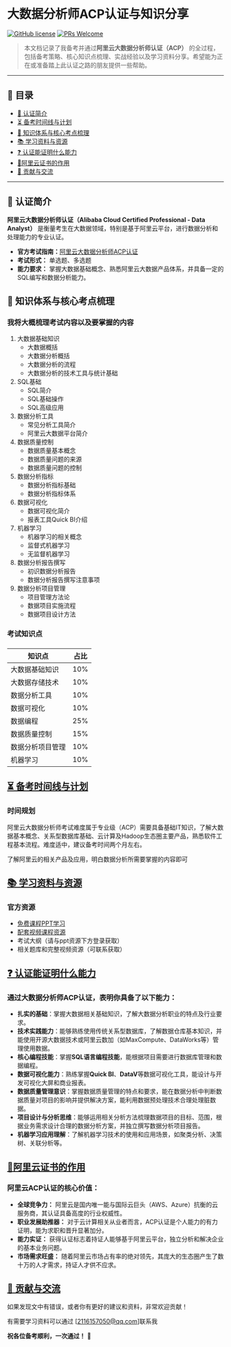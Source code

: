 # 大数据分析师ACP认证与知识分享

[![GitHub license](https://img.shields.io/badge/license-MIT-blue.svg)](LICENSE)
[![PRs Welcome](https://img.shields.io/badge/PRs-welcome-brightgreen.svg)](CONTRIBUTING.md)

> 本文档记录了我备考并通过**阿里云大数据分析师认证（ACP）** 的全过程，包括备考策略、核心知识点梳理、实战经验以及学习资料分享。希望能为正在或准备踏上此认证之路的朋友提供一些帮助。

---

## 📖 目录

- [📝 认证简介](#-认证简介)
- [⏳ 备考时间线与计划](#-备考时间线与计划)
- [🧠 知识体系与核心考点梳理](#-知识体系与核心考点梳理)
- [📚 学习资料与资源](#-学习资料与资源)
- [❓ 认证能证明什么能力](#-认证能证明什么能力)
- [🚀阿里云证书的作用](#-阿里云证书的作用)
- [🤝 贡献与交流](#-贡献与交流)

---

## 📝 认证简介

**阿里云大数据分析师认证（Alibaba Cloud Certified Professional - Data Analyst）** 是衡量考生在大数据领域，特别是基于阿里云平台，进行数据分析和处理能力的专业认证。

- **官方考试指南：**[阿里云大数据分析师ACP认证](https://edu.aliyun.com/certification/acp05?spm=a2cwt.28380597.J_1564692210.13.134934871tVVed)
- **考试形式：** 单选题、多选题
- **能力要求：** 掌握大数据基础概念、熟悉阿里云大数据产品体系，并具备一定的SQL编写和数据分析能力。

## 🧠 知识体系与核心考点梳理

### 我将大概梳理考试内容以及要掌握的内容

1. 大数据基础知识
   - 大数据概括
   - 大数据分析概括
   - 大数据分析的流程
   - 大数据分析的技术工具与统计基础
2. SQL基础
   - SQL简介
   - SQL基础操作
   - SQL高级应用
3. 数据分析工具
   - 常见分析工具简介
   - 阿里云大数据平台简介
4. 数据质量控制
   - 数据质量基本概念
   - 数据质量问题的来源
   - 数据质量问题的控制
5. 数据分析指标
   - 数据分析指标基础
   - 数据分析指标体系
6. 数据可视化
   - 数据可视化简介
   - 报表工具Quick BI介绍
7. 机器学习
   - 机器学习的相关概念
   - 监督式机器学习
   - 无监督机器学习
8. 数据分析报告撰写
   - 初识数据分析报告
   - 数据分析报告撰写注意事项
9. 数据分析项目管理
   - 项目管理方法论
   - 数据项目实施流程
   - 数据项目设计方法

### 考试知识点

### 

| 知识点           | 占比 |
| ---------------- | ---- |
| 大数据基础知识   | 10%  |
| 大数据存储技术   | 10%  |
| 数据分析工具     | 10%  |
| 数据可视化       | 10%  |
| 数据编程         | 25%  |
| 数据质量控制     | 15%  |
| 数据分析项目管理 | 10%  |
| 机器学习         | 10%  |

## [⏳ 备考时间线与计划](#-备考时间线与计划)

### 时间规划

阿里云大数据分析师考试难度属于专业级（ACP）需要具备基础IT知识，了解大数据基本概念、关系型数据库基础、云计算及Hadoop生态圈主要产品，熟悉软件工程基本流程。难度适中，建议备考时间两个月左右。

了解阿里云的相关产品及应用，明白数据分析所需要掌握的内容即可

## [📚 学习资料与资源](#-学习资料与资源)

### 官方资源

- [免费课程PPT学习]([阿里云大数据分析师ACP认证_阿里云认证_阿里云培训中心-阿里云](https://edu.aliyun.com/certification/acp05?spm=a2cwt.28380597.J_1564692210.13.134934871tVVed))
- [配套视频课程资源](https://edu.aliyun.com/course/2570?spm=a2cwt.28196072.ACP05.18.296668d6vbL6Jh)
- 考试大纲（请与ppt资源下方登录获取）
- 相关题库和完整视频资源（可联系获取）

## [❓ 认证能证明什么能力](#-认证能证明什么能力)

### 通过大数据分析师ACP认证，表明你具备了以下能力：

- **扎实的基础**：掌握大数据相关基础知识，了解大数据分析职业的特点及行业要求。
- **技术实践能力**：能够熟练使用传统关系型数据库，了解数据仓库基本知识，并能使用开源大数据技术或阿里云数加（如MaxCompute、DataWorks等）管理使用数据。
- **核心编程技能**：掌握**SQL语言编程技能**，能根据项目需要进行数据库管理和数据编程。
- **数据可视化能力**：熟练掌握**Quick BI**、**DataV**等数据可视化工具，能设计与开发可视化大屏和商业报表。
- **数据质量管理意识**：掌握数据质量管理的特点和要求，能在数据分析中判断数据质量对项目的影响并提供解决方案，能利用数据预处理技术合理处理脏数据。
- **项目设计与分析思维**：能够运用相关分析方法梳理数据项目的目标、范围，根据业务需求设计合理的数据分析方案，并独立撰写数据分析项目报告。
- **机器学习应用理解**：了解机器学习技术的使用和应用场景，如聚类分析、决策树、关联分析等。

## [🚀阿里云证书的作用](#-阿里云证书的作用)

### 阿里云ACP认证的核心价值：

- **全球竞争力：** 阿里云是国内唯一能与国际云巨头（AWS、Azure）抗衡的云服务商，其认证具备高度的行业权威性。
- **职业发展助推器：** 对于云计算相关从业者而言，ACP认证是个人能力的有力证明，能为求职和晋升显著加分。
- **能力实证：** 获得认证标志着持证人能够基于阿里云平台，独立分析和解决企业的基本业务问题。
- **市场需求旺盛：** 随着阿里云市场占有率的绝对领先，其庞大的生态圈产生了数十万的人才需求，持证人才供不应求。

## [🤝 贡献与交流](#-贡献与交流)

如果发现文中有错误，或者你有更好的建议和资料，非常欢迎贡献！

有需要学习资料可以通过 [2116157050@qq.com]联系我

 **祝各位备考顺利，一次通过！** 🎉

